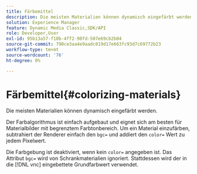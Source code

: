 ```yaml
---
title: Färbemittel
description: Die meisten Materialien können dynamisch eingefärbt werden.
solution: Experience Manager
feature: Dynamic Media Classic,SDK/API
role: Developer,User
exl-id: 95b13a57-f10b-4ff2-90fd-507e69cb2b04
source-git-commit: 790ce3aa4e9aadc019d17e663fc93d7c69772b23
workflow-type: tm+mt
source-wordcount: '76'
ht-degree: 0%

---
```


# Färbemittel{#colorizing-materials}

Die meisten Materialien können dynamisch eingefärbt werden.

Der Farbalgorithmus ist einfach aufgebaut und eignet sich am besten für Materialbilder mit begrenztem Farbtonbereich. Um ein Material einzufärben, subtrahiert der Renderer einfach den `bgc=` und addiert den `color=` Wert zu jedem Pixelwert.

Die Farbgebung ist deaktiviert, wenn kein `color=` angegeben ist. Das Attribut `bgc=` wird von Schrankmaterialien ignoriert. Stattdessen wird der in die [!DNL vnc] eingebettete Grundfarbwert verwendet.
